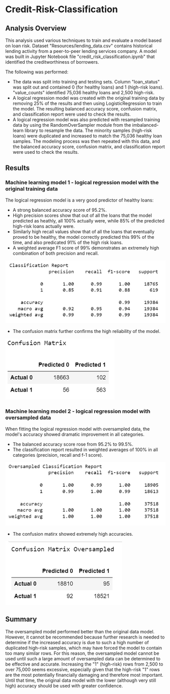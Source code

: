 # Credit-Risk-Classification

## Analysis Overview

This analysis used various techniques to train and evaluate a model based on loan risk. Dataset "Resources/lending_data.csv" contains historical lending activity from a peer-to-peer lending services company. A model was built in Jupyter Notebook file "credit_risk_classification.ipynb" that identified the creditworthiness of borrowers.  

The following was performed:
* The data was split into training and testing sets. Column "loan_status" was split out and contained 0 (for healthy loans) and 1 (high-risk loans). "value_counts" identified 75,036 healthy loans and 2,500 high-risk.
* A logical regression model was created with the original training data by removing 25% of the results and then using LogisticRegression to train the model. The resulting balanced accuracy score, confusion matrix, and classification report were used to check the results.
* A logical regression model was also predicted with resampled training data by using the RandomOverSampler module from the imbalanced-learn library to resample the data. The minority samples (high-risk loans) were duplicated and increased to match the 75,036 healthy loan samples. The modeling process was then repeated with this data, and the balanced accuracy score, confusion matrix, and classification report were used to check the results.

## Results

### Machine learning model 1 - logical regression model with the original training data

The logical regression model is a very good predictor of healthy loans:  

  * A strong balanced accuracy score of 95.2%.
  * High precision scores show that out of all the loans that the model predicted as heathly, all 100% actually were, while 85% of the predicted high-risk loans actually were.
  * Similarly high recall values show that of all the loans that eventually proved to be healthy, the model correctly predicted this 99% of the time, and also predicated 91% of the high risk loans.
  * A weighted average F1 score of 99% demonstrates an extremely high combination of both precision and recall.

   ![Classification Report - Original](/Images/Classification_Report_Original.jpg "Classification_Report_Original")

  * The confusion matrix further confirms the high reliability of the model.

  ![Confusion Matrix - Original](/Images/Confusion_Matrix_Original.jpg "Confusion Matrix - Original")


### Machine learning model 2 - logical regression model with oversampled data

When fitting the logical regression model with oversampled data, the model's accuracy showed dramatic improvement in all categories.  

  * The balanced accuracy score rose from 95.2% to 99.5%.
  * The classification report resulted in weighted averages of 100% in all categories (precision, recall and f-1 score).

   ![Classification Report - Oversampled](/Images/Classification_Report_Oversampled.jpg "Classification_Report_Oversampled")

  * The confusion matirx showed extremely high accuracies.

  ![Confusion Matrix - Oversampled](/Images/Confusion_Matrix_Oversampled.jpg "Confusion Matrix - Oversampled")

## Summary

The oversampled model performed better than the original data model. However, it cannot be recommended because further research is needed to determine if the increased accuracy is due to such a high number of duplicated high-risk samples, which may have forced the model to contain too many similar rows. For this reason, the oversampled model cannot be used until such a large amount of oversampled data can be determined to be effective and accurate. Increasing the "1" (high-risk) rows from 2,500 to over 75,000 seems excessive, especially given that the high-risk "1" rows are the most potentially financially damaging and therefore most important. Until that time, the original data model with the lower (although very still high) accuracy should be used with greater confidence.
